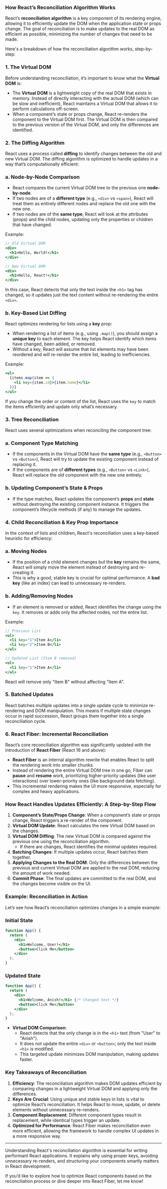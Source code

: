 ### **How React’s Reconciliation Algorithm Works**

React’s **reconciliation algorithm** is a key component of its rendering engine, allowing it to efficiently update the DOM when the application state or props change. The goal of reconciliation is to make updates to the real DOM as efficient as possible, minimizing the number of changes that need to be made.

Here's a breakdown of how the reconciliation algorithm works, step-by-step:

### **1. The Virtual DOM**

Before understanding reconciliation, it’s important to know what the **Virtual DOM** is:

- The **Virtual DOM** is a lightweight copy of the real DOM that exists in memory. Instead of directly interacting with the actual DOM (which can be slow and inefficient), React maintains a Virtual DOM that allows it to perform calculations off-screen.
- When a component’s state or props change, React re-renders the component to the Virtual DOM first. The Virtual DOM is then compared to the previous version of the Virtual DOM, and only the differences are identified.

### **2. The Diffing Algorithm**

React uses a process called **diffing** to identify changes between the old and new Virtual DOM. The diffing algorithm is optimized to handle updates in a way that’s computationally efficient:

### **a. Node-by-Node Comparison**

- React compares the current Virtual DOM tree to the previous one **node-by-node**.
- If two nodes are of a **different type** (e.g., `<div>` vs `<span>`), React will treat them as entirely different nodes and replace the old one with the new one.
- If two nodes are of the **same type**, React will look at the attributes (props) and the child nodes, updating only the properties or children that have changed.

Example:

```jsx
// Old Virtual DOM
<div>
  <h1>Hello, World!</h1>
</div>

// New Virtual DOM
<div>
  <h1>Hello, React!</h1>
</div>

```

In this case, React detects that only the text inside the `<h1>` tag has changed, so it updates just the text content without re-rendering the entire `<div>`.

### **b. Key-Based List Diffing**

React optimizes rendering for lists using a **key** prop:

- When rendering a list of items (e.g., using `.map()`), you should assign a **unique key** to each element. The key helps React identify which items have changed, been added, or removed.
- Without a key, React will assume that list elements may have been reordered and will re-render the entire list, leading to inefficiencies.

Example:

```jsx
<ul>
  {items.map(item => (
    <li key={item.id}>{item.name}</li>
  ))}
</ul>

```

If you change the order or content of the list, React uses the `key` to match the items efficiently and update only what’s necessary.

### **3. Tree Reconciliation**

React uses several optimizations when reconciling the component tree:

### **a. Component Type Matching**

- If the components in the Virtual DOM have the **same type** (e.g., `<Button>` vs `<Button>`), React will try to update the existing component instead of replacing it.
- If the components are of **different types** (e.g., `<Button>` vs `<Link>`), React will replace the old component with the new one entirely.

### **b. Updating Component’s State & Props**

- If the type matches, React updates the component’s **props** and **state** without destroying the existing component instance. It triggers the component’s lifecycle methods (if any) to manage the updates.

### **4. Child Reconciliation & Key Prop Importance**

In the context of lists and children, React's reconciliation uses a key-based heuristic for efficiency:

### **a. Moving Nodes**

- If the position of a child element changes but the **key** remains the same, React will simply move the element instead of destroying and re-creating it.
- This is why a good, stable key is crucial for optimal performance. A **bad key** (like an index) can lead to unnecessary re-renders.

### **b. Adding/Removing Nodes**

- If an element is removed or added, React identifies the change using the `key`. It removes or adds only the affected nodes, not the entire list.

Example:

```jsx
// Previous List
<ul>
  <li key="1">Item A</li>
  <li key="2">Item B</li>
</ul>

// Updated List (Item B removed)
<ul>
  <li key="1">Item A</li>
</ul>

```

React will remove only "Item B" without affecting "Item A".

### **5. Batched Updates**

React batches multiple updates into a single update cycle to minimize re-rendering and DOM manipulation. This means if multiple state changes occur in rapid succession, React groups them together into a single reconciliation cycle.

### **6. React Fiber: Incremental Reconciliation**

React’s core reconciliation algorithm was significantly updated with the introduction of **React Fiber** (React 16 and above):

- **React Fiber** is an internal algorithm rewrite that enables React to split the rendering work into smaller chunks.
- Instead of rendering the entire Virtual DOM tree in one go, Fiber can **pause** and **resume** work, prioritizing higher-priority updates (like user interactions) over lower-priority ones (like background data fetching).
- This incremental rendering makes the UI more responsive, especially for complex and heavy applications.

### **How React Handles Updates Efficiently: A Step-by-Step Flow**

1. **Component’s State/Props Change**: When a component’s state or props change, React triggers a re-render of the component.
2. **Virtual DOM Update**: React calculates the new Virtual DOM based on the changes.
3. **Virtual DOM Diffing**: The new Virtual DOM is compared against the previous one using the reconciliation algorithm.
    - If there are changes, React identifies the minimal updates required.
4. **Batching Changes**: If multiple updates occur, React batches them together.
5. **Applying Changes to the Real DOM**: Only the differences between the previous and current Virtual DOM are applied to the real DOM, reducing the amount of work needed.
6. **Commit Phase**: The final updates are committed to the real DOM, and the changes become visible on the UI.

### **Example: Reconciliation in Action**

Let’s see how React’s reconciliation optimizes changes in a simple example:

### **Initial State**

```jsx
function App() {
  return (
    <div>
      <h1>Welcome, User!</h1>
      <button>Click Me</button>
    </div>
  );
}

```

### **Updated State**

```jsx
function App() {
  return (
    <div>
      <h1>Welcome, Anish!</h1> {/* Changed text */}
      <button>Click Me</button>
    </div>
  );
}

```

- **Virtual DOM Comparison**:
    - React detects that the only change is in the `<h1>` text (from "User" to "Anish").
    - It does not update the entire `<div>` or `<button>`; only the text inside `<h1>` is modified.
    - This targeted update minimizes DOM manipulation, making updates faster.

### **Key Takeaways of Reconciliation**

1. **Efficiency**: The reconciliation algorithm makes DOM updates efficient by comparing changes in a lightweight Virtual DOM and applying only the differences.
2. **Keys Are Crucial**: Using unique and stable keys in lists is vital to optimize React’s reconciliation. It helps React to move, update, or delete elements without unnecessary re-renders.
3. **Component Replacement**: Different component types result in replacement, while identical types trigger an update.
4. **Optimized for Performance**: React Fiber makes reconciliation even more efficient, allowing the framework to handle complex UI updates in a more responsive way.

---

Understanding React's reconciliation algorithm is essential for writing performant React applications. It explains why using proper keys, avoiding unnecessary re-renders, and structuring your components smartly matters in React development.

If you’d like to explore how to optimize React components based on the reconciliation process or dive deeper into React Fiber, let me know!